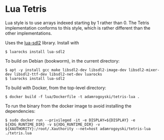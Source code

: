 # Lua Tetris

Lua style is to use arrays indexed starting by 1 rather than 0. The Tetris
implementation conforms to this style, which is rather different than the other
implementations.

Uses the [lua-sdl2](https://github.com/Tangent128/luasdl2) library. Install with

```
$ luarocks install lua-sdl2
```

To build on Debian (bookworm), in the current directory:

```
$ apt -y install gcc make libsdl2-dev libsdl2-image-dev libsdl2-mixer-dev libsdl2-ttf-dev libsdl2-net-dev luarocks
$ luarocks install lua-sdl2
```

To build with Docker, from the top-level directory:

```
$ docker build -f lua/Dockerfile -t adamrogoyski/tetris-lua .
```

To run the binary from the docker image to avoid installing the dependencies:

```
$ sudo docker run --privileged -it -e DISPLAY=${DISPLAY} -e ${XDG_RUNTIME_DIR} -v ${XDG_RUNTIME_DIR} -v ${XAUTHORITY}:/root/.Xauthority --net=host adamrogoyski/tetris-lua ./tetris.lua
```
